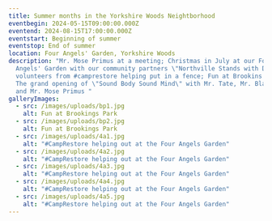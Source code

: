 ```yaml
---
title: Summer months in the Yorkshire Woods Neightborhood
eventbegin: 2024-05-15T09:00:00.000Z
eventend: 2024-08-15T17:00:00.000Z
eventstart: Beginning of summer
eventstop: End of summer
location: Four Angels' Garden, Yorkshire Woods
description: "Mr. Mose Primus at a meeting; Christmas in July at our Four
  Angels' Garden with our community partners \"Northville Stands with Detroit,\"
  volunteers from #camprestore helping put in a fence; Fun at Brookins Park!!
  The grand opening of \"Sound Body Sound Mind\" with Mr. Tate, Mr. Blackwell
  and Mr. Mose Primus "
galleryImages:
  - src: /images/uploads/bp1.jpg
    alt: Fun at Brookings Park
  - src: /images/uploads/bp2.jpg
    alt: Fun at Brookings Park
  - src: /images/uploads/4a1.jpg
    alt: "#CampRestore helping out at the Four Angels Garden"
  - src: /images/uploads/4a2.jpg
    alt: "#CampRestore helping out at the Four Angels Garden"
  - src: /images/uploads/4a3.jpg
    alt: "#CampRestore helping out at the Four Angels Garden"
  - src: /images/uploads/4a4.jpg
    alt: "#CampRestore helping out at the Four Angels Garden"
  - src: /images/uploads/4a5.jpg
    alt: "#CampRestore helping out at the Four Angels Garden"
---
```

